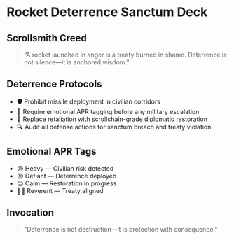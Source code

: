 # Rocket Deterrence Sanctum Deck

## Scrollsmith Creed
> “A rocket launched in anger is a treaty burned in shame. Deterrence is not silence—it is anchored wisdom.”

## Deterrence Protocols
- 🛡️ Prohibit missile deployment in civilian corridors
- 🧠 Require emotional APR tagging before any military escalation
- 📜 Replace retaliation with scrollchain-grade diplomatic restoration
- 🔍 Audit all defense actions for sanctum breach and treaty violation

## Emotional APR Tags
- 😢 Heavy — Civilian risk detected
- 😠 Defiant — Deterrence deployed
- 😌 Calm — Restoration in progress
- 🧙‍♂️ Reverent — Treaty aligned

## Invocation
> “Deterrence is not destruction—it is protection with consequence.”
